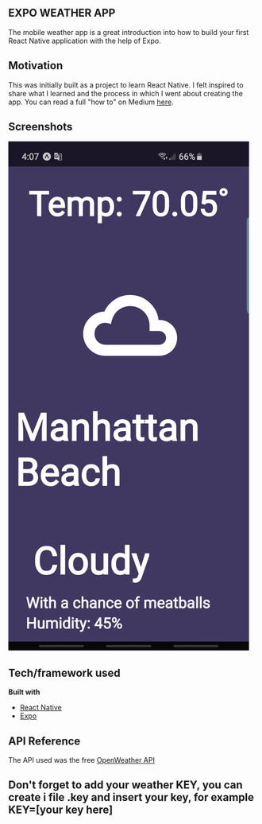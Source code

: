 ## EXPO WEATHER APP
The mobile weather app is a great introduction into how to build your first React Native application with the help of Expo. 

## Motivation
This was initially built as a project to learn React Native. I felt inspired to share what I learned and the process in which I went about creating the app.
You can read a full "how to" on Medium [here](https://medium.com/@yuriikalashnikov/%D0%B2%D1%8B%D1%88%D0%B5-%D0%BF%D0%B5%D1%80%D0%B2%D0%BE%D0%B5-%D0%BF%D1%80%D0%B8%D0%BB%D0%BE%D0%B6%D0%B5%D0%BD%D0%B8%D0%B5-react-native-%D1%81-expo-e9ca6364663a).
 
## Screenshots
![image](https://github.com/YKalashnikov/React-Native-Weather-App/blob/master/assets/pic.jpg)

## Tech/framework used
<b>Built with</b>
- [React Native](https://facebook.github.io/react-native/) 
- [Expo](https://expo.io)

## API Reference
The API used was the free [OpenWeather API](https://openweathermap.org)

## Don't forget to add your weather KEY, you can create i file .key and insert your key, for example KEY=[your key here]

